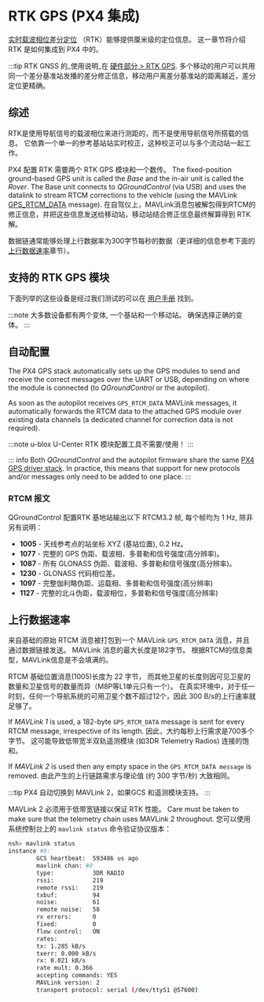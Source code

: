 # RTK GPS (PX4 集成)

[实时载波相位差分定位](https://en.wikipedia.org/wiki/Real_Time_Kinematic) （RTK）能够提供厘米级的定位信息。 这一章节将介绍 RTK 是如何集成到 PX4 中的。

:::tip RTK
GNSS 的_使用说明_在 [硬件部分 > RTK GPS](../gps_compass/rtk_gps.md). 多个移动的用户可以共用同一个差分基准站发播的差分修正信息，移动用户离差分基准站的距离越近，差分定位更精确。

## 综述

RTK是使用导航信号的载波相位来进行测距的，而不是使用导航信号所搭载的信息。 它依靠一个单一的参考基站站实时校正，这种校正可以与多个流动站一起工作。

PX4 配置 RTK 需要两个 RTK GPS 模块和一个数传。 The fixed-position ground-based GPS unit is called the _Base_ and the in-air unit is called the _Rover_. The Base unit connects to _QGroundControl_ (via USB) and uses the datalink to stream RTCM corrections to the vehicle (using the MAVLink [GPS_RTCM_DATA](https://mavlink.io/en/messages/common.html#GPS_RTCM_DATA) message). 在自驾仪上，MAVLink消息包被解包得到RTCM的修正信息，并把这些信息发送给移动站，移动站结合修正信息最终解算得到 RTK 解。

数据链通常能够处理上行数据率为300字节每秒的数据（更详细的信息参考下面的[上行数据速率](#uplink-datarate)章节）。

## 支持的 RTK GPS 模块

下面列举的这些设备是经过我们测试的可以在 [用户手册](../gps_compass/rtk_gps.md#supported-rtk-devices) 找到。

:::note
大多数设备都有两个变体, 一个基站和一个移动站。
确保选择正确的变体。
:::

## 自动配置

The PX4 GPS stack automatically sets up the GPS modules to send and receive the correct messages over the UART or USB, depending on where the module is connected (to _QGroundControl_ or the autopilot).

As soon as the autopilot receives `GPS_RTCM_DATA` MAVLink messages, it automatically forwards the RTCM data to the attached GPS module over existing data channels (a dedicated channel for correction data is not required).

:::note
u-blox U-Center RTK 模块配置工具不需要/使用！
:::

::: info Both _QGroundControl_ and the autopilot firmware share the same [PX4 GPS driver stack](https://github.com/PX4/GpsDrivers). In practice, this means that support for new protocols and/or messages only need to be added to one place.
:::

### RTCM 报文

QGroundControl 配置RTK 基地站输出以下 RTCM3.2 帧, 每个帧均为 1 Hz, 除非另有说明：

- **1005** - 天线参考点的站坐标 XYZ (基站位置), 0.2 Hz。
- **1077** - 完整的 GPS 伪距、载波相、多普勒和信号强度(高分辨率)。
- **1087** - 所有 GLONASS 伪距、载波相、多普勒和信号强度(高分辨率)。
- **1230** - GLONASS 代码相位差。
- **1097** - 完整伽利略伪距、运载相、多普勒和信号强度(高分辨率)
- **1127** - 完整的北斗伪距，载波相位，多普勒和信号强度(高分辨率)

## 上行数据速率

来自基础的原始 RTCM 消息被打包到一个 MAVLink `GPS_RTCM_DATA` 消息，并且通过数据链接发送。 MAVLink 消息的最大长度是182字节。 根据RTCM的信息类型，MAVLink信息是不会填满的。

RTCM 基础位置消息(1005)长度为 22 字节， 而其他卫星的长度则因可见卫星的数量和卫星信号的数量而异（M8P等L1单元只有一个）。 在真实环境中，对于任一时刻，任何一个导航系统的可用卫星个数不超过12个，因此 300 B/s的上行速率就足够了。

If _MAVLink 1_ is used, a 182-byte `GPS_RTCM_DATA` message is sent for every RTCM message, irrespective of its length. 因此，大约每秒上行需求是700多个字节。 这可能导致低带宽半双轨遥测模块 (如3DR Telemetry Radios) 连接的饱和。

If _MAVLink 2_ is used then any empty space in the `GPS_RTCM_DATA message` is removed. 由此产生的上行链路需求与理论值 (约 300 字节/秒) 大致相同。

:::tip
PX4 自动切换到 MAVLink 2，如果GCS 和遥测模块支持。
:::

MAVLink 2 必须用于低带宽链接以保证 RTK 性能。 Care must be taken to make sure that the telemetry chain uses MAVLink 2 throughout. 您可以使用系统控制台上的 `mavlink status` 命令验证协议版本：

```sh
nsh> mavlink status
instance #0:
        GCS heartbeat:  593486 us ago
        mavlink chan: #0
        type:           3DR RADIO
        rssi:           219
        remote rssi:    219
        txbuf:          94
        noise:          61
        remote noise:   58
        rx errors:      0
        fixed:          0
        flow control:   ON
        rates:
        tx: 1.285 kB/s
        txerr: 0.000 kB/s
        rx: 0.021 kB/s
        rate mult: 0.366
        accepting commands: YES
        MAVLink version: 2
        transport protocol: serial (/dev/ttyS1 @57600)
```
